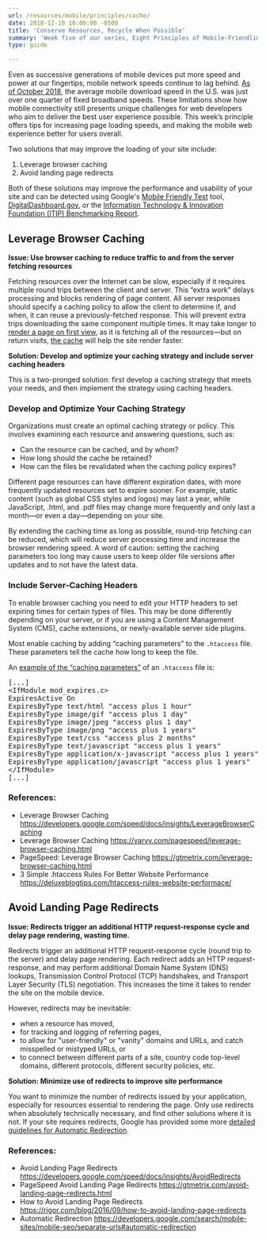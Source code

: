 ```yaml
---
url: /resources/mobile/principles/cache/
date: 2018-12-10 10:00:00 -0500
title: 'Conserve Resources, Recycle When Possible'
summary: 'Week five of our series, Eight Principles of Mobile-Friendliness, offers tips for increasing page loading speeds, and making the mobile web experience better for users overall.'
type: guide

---
```


Even as successive generations of mobile devices put more speed and power at our fingertips, mobile network speeds continue to lag behind. [As of October 2018](http://www.speedtest.net/global-index/united-states), the average mobile download speed in the U.S. was just over one quarter of fixed broadband speeds. These limitations show how mobile connectivity still presents unique challenges for web developers who aim to deliver the best user experience possible. This week’s principle offers tips for increasing page loading speeds, and making the mobile web experience better for users overall.     

Two solutions that may improve the loading of your site include: 

1. Leverage browser caching 
2. Avoid landing page redirects 

Both of these solutions may improve the performance and usability of your site and can be detected using Google's [Mobile Friendly Test](https://search.google.com/test/mobile-friendly) tool, [DigitalDashboard.gov](https://www.digitaldashboard.gov), or the [Information Technology & Innovation Foundation (ITIP) Benchmarking Report](https://itif.org/publications/2017/03/08/benchmarking-us-government-websites).  

## Leverage Browser Caching

**Issue: Use browser caching to reduce traffic to and from the server fetching resources**  

Fetching resources over the Internet can be slow, especially if it requires multiple round trips between the client and server. This “extra work” delays processing and blocks rendering of page content. All server responses should specify a caching policy to allow the client to determine if, and when, it can reuse a previously-fetched response. This will prevent extra trips downloading the same component multiple times. It may take longer to [render a page on first view](https://varvy.com/pagespeed/first-view.html), as it is fetching all of the resources—but on return visits, [the cache](https://varvy.com/performance/application-cache.html) will help the site render faster. 

**Solution: Develop and optimize your caching strategy and include server caching headers** 

This is a two-pronged solution: first develop a caching strategy that meets your needs, and then implement the strategy using caching headers.

### Develop and Optimize Your Caching Strategy

Organizations must create an optimal caching strategy or policy. This involves examining each resource and answering questions, such as:

- Can the resource can be cached, and by whom?
- How long should the cache be retained?
- How can the files be revalidated when the caching policy expires?

Different page resources can have different expiration dates, with more frequently updated resources set to expire sooner.  For example, static content (such as global CSS styles and logos) may last a year, while JavaScript, .html, and .pdf files may change more frequently and only last a month—or even a day—depending on your site. 

By extending the caching time as long as possible, round-trip fetching can be reduced, which will reduce server processing time and increase the browser rendering speed. A word of caution: setting the caching parameters too long may cause users to keep older file versions after updates and to not have the latest data. 

### Include Server-Caching Headers 

To enable browser caching you need to edit your HTTP headers to set expiring times for certain types of files. This may be done differently depending on your server, or if you are using a Content Management System (CMS), cache extensions, or newly-available server side plugins. 

Most enable caching by adding “caching parameters” to the `.htaccess` file. These parameters tell the cache how long to keep the file. 

An [example of the “caching parameters”](https://deluxeblogtips.com/htaccess-rules-website-performace/) of an `.htaccess` file is: 

<pre>[...]  
&lt;IfModule mod_expires.c&gt; 
ExpiresActive On 
ExpiresByType text/html "access plus 1 hour" 
ExpiresByType image/gif "access plus 1 day" 
ExpiresByType image/jpeg "access plus 1 day" 
ExpiresByType image/png "access plus 1 years" 
ExpiresByType text/css "access plus 2 months" 
ExpiresByType text/javascript "access plus 1 years" 
ExpiresByType application/x-javascript "access plus 1 years" 
ExpiresByType application/javascript "access plus 1 years" 
&lt;/IfModule&gt; 
[...]</pre> 

### References:

- Leverage Browser Caching https://developers.google.com/speed/docs/insights/LeverageBrowserCaching 
- Leverage Browser Caching https://varvy.com/pagespeed/leverage-browser-caching.html 
- PageSpeed: Leverage Browser Caching https://gtmetrix.com/leverage-browser-caching.html 
- 3 Simple .htaccess Rules For Better Website Performance https://deluxeblogtips.com/htaccess-rules-website-performace/ 

## Avoid Landing Page Redirects
	
**Issue: Redirects trigger an additional HTTP request-response cycle and delay page rendering, wasting time.** 

Redirects trigger an additional HTTP request-response cycle (round trip to the server) and delay page rendering. Each redirect adds an HTTP request-response, and may perform additional Domain Name System (DNS) lookups, Transmission Control Protocol (TCP) handshakes, and Transport Layer Security (TLS) negotiation. This increases the time it takes to render the site on the mobile device. 

However, redirects may be inevitable: 

- when a resource has moved, 
- for tracking and logging of referring pages, 
- to allow for "user-friendly" or "vanity" domains and URLs, and catch misspelled or mistyped URLs, or
- to connect between different parts of a site, country code top-level domains, different protocols, different security policies, etc.

**Solution: Minimize use of redirects to improve site performance**

You want to minimize the number of redirects issued by your application, especially for resources essential to rendering the page. Only use redirects when absolutely technically necessary, and find other solutions where it is not. If your site requires redirects, Google has provided some more [detailed guidelines for Automatic Redirection](https://developers.google.com/search/mobile-sites/mobile-seo/separate-urls#automatic-redirection). 

### References:

- Avoid Landing Page Redirects https://developers.google.com/speed/docs/insights/AvoidRedirects 
- PageSpeed Avoid Landing Page Redirects https://gtmetrix.com/avoid-landing-page-redirects.html 
- How to Avoid Landing Page Redirects https://rigor.com/blog/2016/09/how-to-avoid-landing-page-redirects 
- Automatic Redirection https://developers.google.com/search/mobile-sites/mobile-seo/separate-urls#automatic-redirection 
